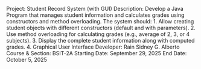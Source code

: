 Project: Student Record System (with GUI)
Description: Develop a Java Program that manages student information and calculates grades using constructors and method overloading. The system should:
    1. Allow creating student objects with different constructors (default and with parameters).
    2. Use method overloading for calculating grades (e.g., average of 2, 3, or 4 subjects).
    3. Display the complete student information along with computed grades.
    4. Graphical User Interface
Developer: Rain Sidney G. Alberto
Course & Section: BSIT-2A
Starting Date: September 29, 2025
End Date: October 5, 2025